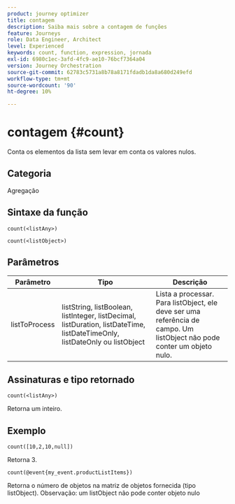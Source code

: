 ```yaml
---
product: journey optimizer
title: contagem
description: Saiba mais sobre a contagem de funções
feature: Journeys
role: Data Engineer, Architect
level: Experienced
keywords: count, function, expression, jornada
exl-id: 6980c1ec-3afd-4fc9-ae10-76bcf7364a04
version: Journey Orchestration
source-git-commit: 62783c5731a8b78a8171fdadb1da8a680d249efd
workflow-type: tm+mt
source-wordcount: '90'
ht-degree: 10%

---
```


# contagem {#count}

Conta os elementos da lista sem levar em conta os valores nulos.

## Categoria

Agregação

## Sintaxe da função

`count(<listAny>)`

`count(<listObject>)`

## Parâmetros

| Parâmetro | Tipo | Descrição |
|-----------|------------------|------------------|
| listToProcess | listString, listBoolean, listInteger, listDecimal, listDuration, listDateTime, listDateTimeOnly, listDateOnly ou listObject | Lista a processar. Para listObject, ele deve ser uma referência de campo. Um listObject não pode conter um objeto nulo. |

## Assinaturas e tipo retornado

`count(<listAny>)`

Retorna um inteiro.

## Exemplo

`count([10,2,10,null])`

Retorna 3.

`count(@event{my_event.productListItems})`

Retorna o número de objetos na matriz de objetos fornecida (tipo listObject). Observação: um listObject não pode conter objeto nulo
